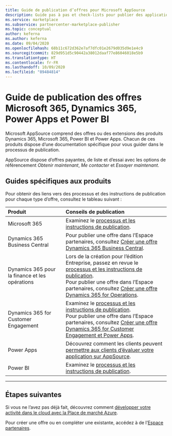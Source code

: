 ```yaml
---
title: Guide de publication d’offres pour Microsoft AppSource
description: Guide pas à pas et check-lists pour publier des applications dans Microsoft AppSource pour Microsoft 365, Dynamics 365, Power BI et Power Apps.
ms.service: marketplace
ms.subservice: partnercenter-marketplace-publisher
ms.topic: conceptual
author: keferna
ms.author: keferna
ms.date: 09/04/2020
ms.openlocfilehash: 68b11c672d362e7af7dfc01e2679d035d9e1e4c9
ms.sourcegitcommit: 829d951d5c90442a38012daaf77e86046018e5b9
ms.translationtype: HT
ms.contentlocale: fr-FR
ms.lasthandoff: 10/09/2020
ms.locfileid: "89484814"
---
```

# <a name="offer-publishing-guide-for-microsoft-365-dynamics-365-power-apps-and-power-bi"></a>Guide de publication des offres Microsoft 365, Dynamics 365, Power Apps et Power BI

Microsoft AppSource comprend des offres ou des extensions des produits Dynamics 365, Microsoft 365, Power BI et Power Apps. Chacun de ces produits dispose d’une documentation spécifique pour vous guider dans le processus de publication. 

AppSource dispose d’offres payantes, de liste et d’essai avec les options de référencement *Obtenir maintenant*, *Me contacter* et *Essayer maintenant*.

## <a name="product-specific-guides"></a>Guides spécifiques aux produits

Pour obtenir des liens vers des processus et des instructions de publication pour chaque type d’offre, consultez le tableau suivant :

| Produit    | Conseils de publication  |
| :------------------- | :-------------------|
| Microsoft 365 | Examinez le [processus et les instructions de publication](/office/dev/store/submit-to-appsource-via-partner-center). |
| Dynamics 365 Business Central | Pour publier une offre dans l’Espace partenaires, consultez [Créer une offre Dynamics 365 Business Central](./partner-center-portal/create-new-business-central-offer.md). |
| Dynamics 365 pour la finance et les opérations | Lors de la création pour l’édition Entreprise, passez en revue le [processus et les instructions de publication](/dynamics365/fin-ops-core/dev-itpro/lcs-solutions/lcs-solutions-app-source).<br/>Pour publier une offre dans l’Espace partenaires, consultez [Créer une offre Dynamics 365 for Operations](./partner-center-portal/create-new-operations-offer.md).  |
| Dynamics 365 for Customer Engagement | Examinez le [processus et les instructions de publication](/dynamics365/customer-engagement/developer/publish-app-appsource).<br/>Pour publier une offre dans l’Espace partenaires, consultez [Créer une offre Dynamics 365 for Customer Engagement et Power Apps](./partner-center-portal/create-new-customer-engagement-offer.md).  |
| Power Apps | Découvrez comment les clients peuvent [permettre aux clients d’évaluer votre application sur AppSource](https://powerapps.microsoft.com/blog/appsource-test-drive/). |
| Power BI | Examinez le [processus et les instructions de publication](/power-bi/developer/office-store). |

---

## <a name="next-steps"></a>Étapes suivantes

Si vous ne l’avez pas déjà fait, découvrez comment [développer votre activité dans le cloud avec la Place de marché Azure](https://azuremarketplace.microsoft.com/sell).

Pour créer une offre ou en compléter une existante, accédez à de l’[Espace partenaires](https://partner.microsoft.com/dashboard/account/v3/enrollment/introduction/partnership).
